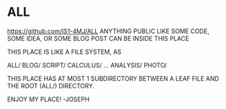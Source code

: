 # ALL

https://github.com/IS1-4MJ/ALL
ANYTHING PUBLIC
LIKE SOME CODE, SOME IDEA, OR SOME BLOG POST
CAN BE INSIDE THIS PLACE

 THIS PLACE IS LIKE A FILE SYSTEM, AS

 ALL/
   BLOG/
   SCRIPT/
   CALCULUS/
   ...
   ANALYSIS/
   PHOTO/ 

   THIS PLACE HAS AT MOST 1 SUBDIRECTORY BETWEEN A LEAF FILE AND THE ROOT (ALL/) DIRECTORY.

 ENJOY MY PLACE!
   -JOSEPH